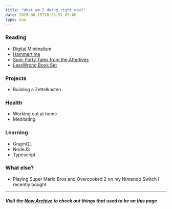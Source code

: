 ```yaml
---
title: "What am I doing right now?"
date: 2020-06-15T18:23:51-07:00
type: now
---
```


### Reading
* [Digital Minimalism](https://www.amazon.com/Digital-Minimalism-Choosing-Focused-Noisy-ebook/dp/B07DBRBP7G)
* [Hammertime](https://www.lesswrong.com/s/qRxTKm7DAftSuTGvj/p/QzBuuNEqJGQFeWM4f)
* [Sum: Forty Tales from the Afterlives](https://www.goodreads.com/book/show/4948826-sum?ac=1&from_search=true&qid=4nUZPNXCOw&rank=1)
* [LessWrong Book Set](https://www.lesswrong.com/books)

### Projects
* Building a Zettelkasten

### Health
* Working out at home
* Meditating

### Learning
* GraphQL
* NodeJS
* Typescript

### What else?
* Playing Super Mario Bros and Overcooked 2 on my Nintendo Switch I recently bought

---
##### Visit the [Now Archive](/now-archive) to check out things that used to be on this page

